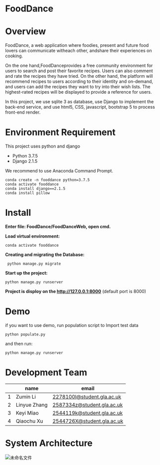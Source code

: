 # FoodDance

# Overview
FoodDance, a web application where foodies, present and future food lovers can communicate witheach other, andshare their experiences on cooking.

On the one hand,FoodDanceprovides a free community environment for users to search and post their favorite recipes. Users can also comment and rate the recipes they have tried. On the other hand, the platform will recommend recipes to users according to their identity and on-demand, and users can add the recipes they want to try into their wish lists. The highest-rated recipes will be displayed to provide a reference for users.

In this project, we use sqlite 3 as database, use Django to implement the back-end service, and use html5, CSS, javascript, bootstrap 5 to process front-end render.

# Environment Requirement
This project uses python and django
 - Python 3.7.5
 - Django 2.1.5
 
We recommend to use Anaconda Command Prompt.

    conda create -n fooddance python=3.7.5    
    conda activate fooddance
    conda install django==2.1.5
    conda install pillow
# Install
 **Enter file: FoodDance/FoodDanceWeb, open cmd.**

 

**Load virtual environment:**

    conda activate fooddance

 
 **Creating and migrating the Database:**
   

     python manage.py migrate

  **Start up the project:**
   

    python manage.py runserver

**Project is disploy on the http://127.0.0.1:8000** (default port is 8000)
# Demo
if you want to use demo, run population script to Import test data

    python populate.py

and then run:

    python manage.py runserver
# Development Team

|                |name                          |email|
|----------------|-------------------------------|-----------------------------|
|1|Zumin Li            |2278100l@student.gla.ac.uk            |
|2          |Linyue Zhang           |2587334z@student.gla.ac.uk            |
|3          |Keyi Miao|2544119k@student.gla.ac.uk|
|4          |Qiaochu Xu|2544726X@student.gla.ac.uk|


# System Architecture
![未命名文件](https://user-images.githubusercontent.com/87979527/128576380-1edf78d9-b56a-4d64-a815-d3e97a6c7e37.png)

